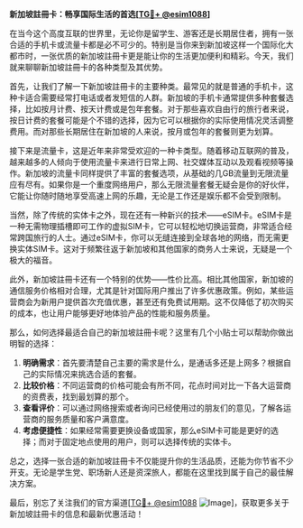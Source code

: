 **新加坡註冊卡：畅享国际生活的首选[[TG💪+ @esim1088](https://t.me/s/esim1088)]**

在当今这个高度互联的世界里，无论你是留学生、游客还是长期居住者，拥有一张合适的手机卡或流量卡都是必不可少的。特别是当你来到新加坡这样一个国际化大都市时，一张优质的新加坡註冊卡更是能让你的生活更加便利和精彩。今天，我们就来聊聊新加坡註冊卡的各种类型及其优势。

首先，让我们了解一下新加坡註冊卡的主要种类。最常见的就是普通的手机卡，这种卡适合需要经常打电话或者发短信的人群。新加坡的手机卡通常提供多种套餐选择，比如按月计费、按天计费或是包年套餐。对于那些喜欢自由行的旅行者来说，按日计费的套餐可能是个不错的选择，因为它可以根据你的实际使用情况灵活调整费用。而对那些长期居住在新加坡的人来说，按月或包年的套餐则更为划算。

接下来是流量卡，这是近年来非常受欢迎的一种卡类型。随着移动互联网的普及，越来越多的人倾向于使用流量卡来进行日常上网、社交媒体互动以及观看视频等操作。新加坡的流量卡同样提供了丰富的套餐选项，从基础的几GB流量到无限流量应有尽有。如果你是一个重度网络用户，那么无限流量套餐无疑会是你的好伙伴，它能让你随时随地享受高速上网的乐趣，无论是工作还是娱乐都不会受到限制。

当然，除了传统的实体卡之外，现在还有一种新兴的技术——eSIM卡。eSIM卡是一种无需物理插槽即可工作的虚拟SIM卡，它可以轻松地切换运营商，非常适合经常跨国旅行的人士。通过eSIM卡，你可以无缝连接到全球各地的网络，而无需更换实体SIM卡。这对于频繁往返于新加坡和其他国家的商务人士来说，无疑是一个极大的福音。

此外，新加坡註冊卡还有一个特别的优势——性价比高。相比其他国家，新加坡的通信服务价格相对合理，尤其是针对国际用户推出了许多优惠政策。例如，某些运营商会为新用户提供首次充值优惠，甚至还有免费试用期。这不仅降低了初次购买的成本，也让用户能够更好地体验产品的性能和服务质量。

那么，如何选择最适合自己的新加坡註冊卡呢？这里有几个小贴士可以帮助你做出明智的选择：

1. **明确需求**：首先要清楚自己主要的需求是什么，是通话多还是上网多？根据自己的实际情况来挑选合适的套餐。
2. **比较价格**：不同运营商的价格可能会有所不同，花点时间对比一下各大运营商的资费表，找到最划算的那个。
3. **查看评价**：可以通过网络搜索或者询问已经使用过的朋友们的意见，了解各运营商的服务质量和客户满意度。
4. **考虑便捷性**：如果经常需要更换设备或国家，那么eSIM卡可能是更好的选择；而对于固定地点使用的用户，则可以选择传统的实体卡。

总之，选择一张合适的新加坡註冊卡不仅能提升你的生活品质，还能为你节省不少开支。无论是学生党、职场新人还是资深旅人，都能在这里找到属于自己的最佳解决方案。

最后，别忘了关注我们的官方渠道[[TG💪+ @esim1088](https://t.me/s/esim1088) ![Image](https://i.postimg.cc/4NQfJmqS/Snipaste-2025-05-13-00-14-12.png)]，获取更多关于新加坡註冊卡的信息和最新优惠活动！